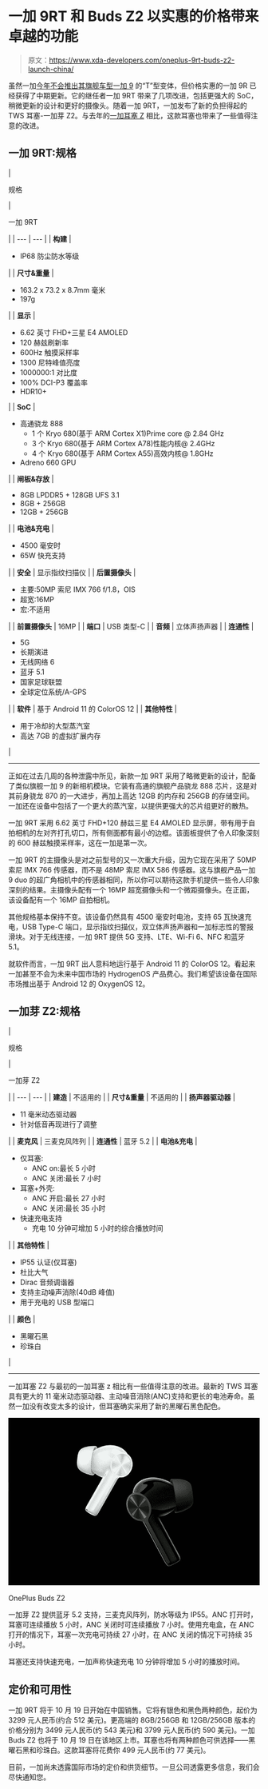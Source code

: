 # 一加 9RT 和 Buds Z2 以实惠的价格带来卓越的功能

> 原文：<https://www.xda-developers.com/oneplus-9rt-buds-z2-launch-china/>

虽然一加[今年不会推出其旗舰车型](https://www.xda-developers.com/oneplus-9t-officially-canceled/)[一加 9](https://www.xda-developers.com/oneplus-9/) 的“T”型变体，但价格实惠的一加 9R 已经获得了中期更新。它的继任者一加 9RT 带来了几项改进，包括更强大的 SoC，稍微更新的设计和更好的摄像头。随着一加 9RT，一加发布了新的负担得起的 TWS 耳塞-一加芽 Z2。与去年的[一加耳塞 Z](https://www.xda-developers.com/oneplus-buds-z-affordable-true-wireless-earbuds-fast-charging/) 相比，这款耳塞也带来了一些值得注意的改进。

## 一加 9RT:规格

| 

规格

 | 

一加 9RT

 |
| --- | --- |
| **构建** | 

*   IP68 防尘防水等级

 |
| **尺寸&重量** | 

*   163.2 x 73.2 x 8.7mm 毫米
*   197g

 |
| **显示** | 

*   6.62 英寸 FHD+三星 E4 AMOLED
*   120 赫兹刷新率
*   600Hz 触摸采样率
*   1300 尼特峰值亮度
*   1000000:1 对比度
*   100% DCI-P3 覆盖率
*   HDR10+

 |
| **SoC** | 

*   高通骁龙 888
    *   1 个 Kryo 680(基于 ARM Cortex X1)Prime core @ 2.84 GHz
    *   3 个 Kryo 680(基于 ARM Cortex A78)性能内核@ 2.4GHz
    *   4 个 Kryo 680(基于 ARM Cortex A55)高效内核@ 1.8GHz
*   Adreno 660 GPU

 |
| **闸板&存放** | 

*   8GB LPDDR5 + 128GB UFS 3.1
*   8GB + 256GB
*   12GB + 256GB

 |
| **电池&充电** | 

*   4500 毫安时
*   65W 快充支持

 |
| **安全** | 显示指纹扫描仪 |
| **后置摄像头** | 

*   主要:50MP 索尼 IMX 766 f/1.8，OIS
*   超宽:16MP
*   宏:不适用

 |
| **前置摄像头** | 16MP |
| **端口** | USB 类型-C |
| **音频** | 立体声扬声器 |
| **连通性** | 

*   5G
*   长期演进
*   无线网络 6
*   蓝牙 5.1
*   国家足球联盟
*   全球定位系统/A-GPS

 |
| **软件** | 基于 Android 11 的 ColorOS 12 |
| **其他特性** | 

*   用于冷却的大型蒸汽室
*   高达 7GB 的虚拟扩展内存

 |

* * *

正如在过去几周的各种泄露中所见，新款一加 9RT 采用了略微更新的设计，配备了类似旗舰一加 9 的新相机模块。它装有高通的旗舰产品骁龙 888 芯片，这是对其前身骁龙 870 的一大进步，再加上高达 12GB 的内存和 256GB 的存储空间。一加还在设备中包括了一个更大的蒸汽室，以提供更强大的芯片组更好的散热。

一加 9RT 采用 6.62 英寸 FHD+120 赫兹三星 E4 AMOLED 显示屏，带有用于自拍相机的左对齐打孔切口，所有侧面都有最小的边框。该面板提供了令人印象深刻的 600 赫兹触摸采样率，这在一加是第一次。

一加 9RT 的主摄像头是对之前型号的又一次重大升级，因为它现在采用了 50MP 索尼 IMX 766 传感器，而不是 48MP 索尼 IMX 586 传感器。这与旗舰产品一加 9 duo 的超广角相机中的传感器相同，所以你可以期待这款手机提供一些令人印象深刻的结果。主摄像头配有一个 16MP 超宽摄像头和一个微距摄像头。在正面，该设备配有一个 16MP 自拍相机。

其他规格基本保持不变。该设备仍然具有 4500 毫安时电池，支持 65 瓦快速充电，USB Type-C 端口，显示指纹扫描仪，双立体声扬声器和一加标志性的警报滑块。对于无线连接，一加 9RT 提供 5G 支持、LTE、Wi-Fi 6、NFC 和蓝牙 5.1。

就软件而言，一加 9RT 出人意料地运行基于 Android 11 的 ColorOS 12。看起来一加甚至不会为未来中国市场的 HydrogenOS 产品费心。我们希望该设备在国际市场推出基于 Android 12 的 OxygenOS 12。

## 一加芽 Z2:规格

| 

规格

 | 

一加芽 Z2

 |
| --- | --- |
| **建造** | 不适用的 |
| **尺寸&重量** | 不适用的 |
| **扬声器驱动器** | 

*   11 毫米动态驱动器
*   针对低音再现进行了调整

 |
| **麦克风** | 三麦克风阵列 |
| **连通性** | 蓝牙 5.2 |
| **电池&充电** | 

*   仅耳塞:
    *   ANC on:最长 5 小时
    *   ANC 关闭:最长 7 小时
*   耳塞+外壳:
    *   ANC 开启:最长 27 小时
    *   ANC 关闭:最长 35 小时
*   快速充电支持
    *   充电 10 分钟可增加 5 小时的综合播放时间

 |
| **其他特性** | 

*   IP55 认证(仅耳塞)
*   杜比大气
*   Dirac 音频调谐器
*   支持主动噪声消除(40dB 峰值)
*   用于充电的 USB 型端口

 |
| **颜色** | 

*   黑曜石黑
*   珍珠白

 |

* * *

一加耳塞 Z2 与最初的一加耳塞 z 相比有一些值得注意的改进。最新的 TWS 耳塞具有更大的 11 毫米动态驱动器、主动噪音消除(ANC)支持和更长的电池寿命。虽然一加没有改变太多的设计，但耳塞确实采用了新的黑曜石黑色配色。

 <picture>![A mid-range set of earbuds with ANC from OnePlus](img/0545275c441e99de4a766c1c7a0beae6.png)</picture> 

OnePlus Buds Z2

一加芽 Z2 提供蓝牙 5.2 支持，三麦克风阵列，防水等级为 IP55。ANC 打开时，耳塞可连续播放 5 小时，ANC 关闭时可连续播放 7 小时。使用充电盒，在 ANC 打开的情况下，耳塞一次充电可持续 27 小时，在 ANC 关闭的情况下可持续 35 小时。

耳塞还支持快速充电，一加声称快速充电 10 分钟将增加 5 小时的播放时间。

## 定价和可用性

一加 9RT 将于 10 月 19 日开始在中国销售。它将有银色和黑色两种颜色，起价为 3299 元人民币(约合 512 美元)。更高端的 8GB/256GB 和 12GB/256GB 版本的价格分别为 3499 元人民币(约 543 美元)和 3799 元人民币(约 590 美元)。一加 Buds Z2 也将于 10 月 19 日在该地区上市。耳塞也将有两种颜色可供选择——黑曜石黑和珍珠白。这款耳塞将花费你 499 元人民币(约 77 美元)。

目前，一加尚未透露国际市场的定价和供货细节。一旦公司透露更多信息，我们会尽快通知您。